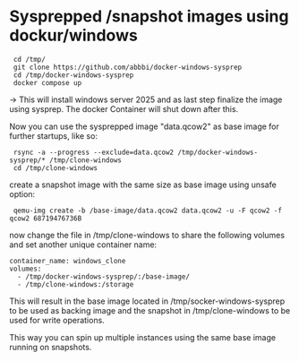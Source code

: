 # Sysprepped /snapshot images using dockur/windows

```
 cd /tmp/
 git clone https://github.com/abbbi/docker-windows-sysprep
 cd /tmp/docker-windows-sysprep
 docker compose up
```

-> This will install windows server 2025 and as last step finalize the image
using sysprep. The docker Container will shut down after this.

Now you can use the sysprepped image "data.qcow2" as base image for further
startups, like so:

```
 rsync -a --progress --exclude=data.qcow2 /tmp/docker-windows-sysprep/* /tmp/clone-windows
 cd /tmp/clone-windows
 ```

create a snapshot image with the same size as base image using unsafe option:

```
 qemu-img create -b /base-image/data.qcow2 data.qcow2 -u -F qcow2 -f qcow2 68719476736B
```

now change the file in /tmp/clone-windows to share the following volumes
and set another unique container name:

    container_name: windows_clone
    volumes:
      - /tmp/docker-windows-sysprep/:/base-image/
      - /tmp/clone-windows:/storage 

This will result in the base image located in /tmp/socker-windows-sysprep to be
used as backing image and the snapshot in /tmp/clone-windows to be used for
write operations.

This way you can spin up multiple instances using the same base image running
on snapshots.
